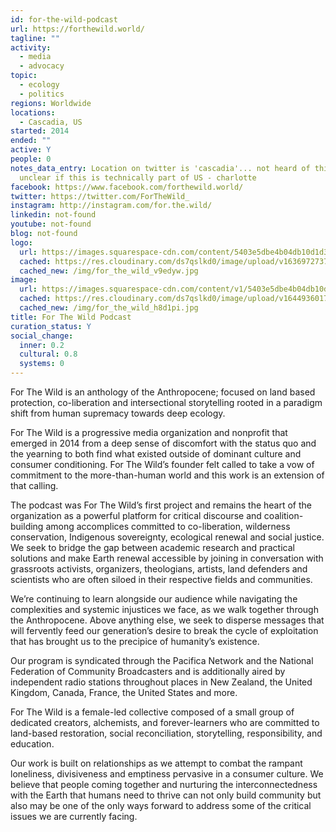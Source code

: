 ```yaml
---
id: for-the-wild-podcast
url: https://forthewild.world/
tagline: ""
activity:
  - media
  - advocacy
topic:
  - ecology
  - politics
regions: Worldwide
locations:
  - Cascadia, US
started: 2014
ended: ""
active: Y
people: 0
notes_data_entry: Location on twitter is 'cascadia'... not heard of this and
  unclear if this is technically part of US - charlotte
facebook: https://www.facebook.com/forthewild.world/
twitter: https://twitter.com/ForTheWild_
instagram: http://instagram.com/for.the.wild/
linkedin: not-found
youtube: not-found
blog: not-found
logo:
  url: https://images.squarespace-cdn.com/content/5403e5dbe4b04db10d1d362b/1576009090772-BA18WE4IWU2Q3VA8ZNYQ/FTW_Logo_CoverArt.jpg?content-type=image%2Fjpeg
  cached: https://res.cloudinary.com/ds7qslkd0/image/upload/v1636972737/Ecosystem%20Mapping/for_the_wild_v9edyw.jpg
  cached_new: /img/for_the_wild_v9edyw.jpg
image:
  url: https://images.squarespace-cdn.com/content/v1/5403e5dbe4b04db10d1d362b/1609445423024-7UCBD80SVI392WD8CG8P/LoggedForest_KoaKalish.jpeg?format=1000w
  cached: https://res.cloudinary.com/ds7qslkd0/image/upload/v1644936017/Ecosystem%20Mapping/for_the_wild_h8d1pi.jpg
  cached_new: /img/for_the_wild_h8d1pi.jpg
title: For The Wild Podcast
curation_status: Y
social_change:
  inner: 0.2
  cultural: 0.8
  systems: 0
---
```


For The Wild is an anthology of the Anthropocene; focused on land based protection, co-liberation and intersectional storytelling rooted in a paradigm shift from human supremacy towards deep ecology.

For The Wild is a progressive media organization and nonprofit that emerged in 2014 from a deep sense of discomfort with the status quo and the yearning to both find what existed outside of dominant culture and consumer conditioning. For The Wild’s founder felt called to take a vow of commitment to the more-than-human world and this work is an extension of that calling.


The podcast was For The Wild’s first project and remains the heart of the organization as a powerful platform for critical discourse and coalition-building among accomplices committed to co-liberation, wilderness conservation, Indigenous sovereignty, ecological renewal and social justice. We seek to bridge the gap between academic research and practical solutions and make Earth renewal accessible by joining in conversation with grassroots activists, organizers, theologians, artists, land defenders and scientists who are often siloed in their respective fields and communities. 

We’re continuing to learn alongside our audience while navigating the complexities and systemic injustices we face, as we walk together through the Anthropocene. Above anything else, we seek to disperse messages that will fervently feed our generation’s desire to break the cycle of exploitation that has brought us to the precipice of humanity’s existence. 

Our program is syndicated through the Pacifica Network and the National Federation of Community Broadcasters and is additionally aired by independent radio stations throughout places in New Zealand, the United Kingdom, Canada, France, the United States and more.

For The Wild is a female-led collective composed of a small group of dedicated creators, alchemists, and forever-learners who are committed to land-based restoration, social reconciliation, storytelling, responsibility, and education.

Our work is built on relationships as we attempt to combat the rampant loneliness, divisiveness and emptiness pervasive in a consumer culture. We believe that people coming together and nurturing the interconnectedness with the Earth that humans need to thrive can not only build community but also may be one of the only ways forward to address some of the critical issues we are currently facing. 


